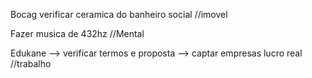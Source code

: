 
Bocag verificar ceramica do banheiro social //imovel

Fazer musica de 432hz //Mental

Edukane --> verificar termos e proposta --> captar empresas lucro real //trabalho